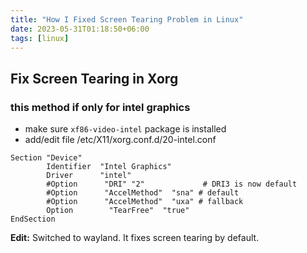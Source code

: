 ```yaml
---
title: "How I Fixed Screen Tearing Problem in Linux"
date: 2023-05-31T01:18:50+06:00
tags: [linux]
---
```


## Fix Screen Tearing in Xorg

### this method if only for intel graphics

- make sure `xf86-video-intel` package is installed
- add/edit file /etc/X11/xorg.conf.d/20-intel.conf

```shell
Section "Device"
        Identifier  "Intel Graphics"
        Driver      "intel"
        #Option      "DRI" "2"             # DRI3 is now default
        #Option      "AccelMethod"  "sna" # default
        #Option      "AccelMethod"  "uxa" # fallback
        Option        "TearFree"  "true"
EndSection
```

**Edit:** Switched to wayland. It fixes screen tearing by default.
